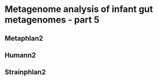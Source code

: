 # Metagenome analysis of infant gut metagenomes - part 5

## Metaphlan2

## Humann2

## Strainphlan2
